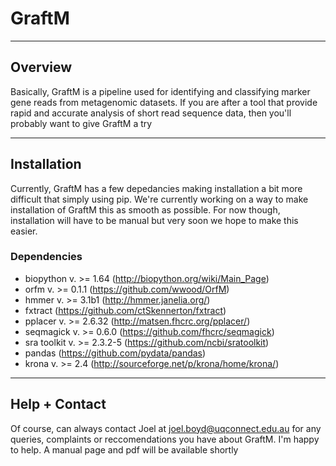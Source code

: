# GraftM

---

## Overview
Basically, GraftM is a pipeline used for identifying and classifying marker gene reads from metagenomic datasets. If you are after a tool that provide rapid and accurate analysis of short read sequence data, then you'll probably want to give GraftM a try

---

## Installation
Currently, GraftM has a few depedancies making installation a bit more difficult that simply using pip. We're currently working on a way to make installation of GraftM this as smooth as possible.
For now though, installation will have to be manual but very soon we hope to make this easier.
### Dependencies
* biopython v. >= 1.64 (http://biopython.org/wiki/Main_Page)
* orfm v. >= 0.1.1 (https://github.com/wwood/OrfM)
* hmmer v. >= 3.1b1 (http://hmmer.janelia.org/)
* fxtract (https://github.com/ctSkennerton/fxtract)
* pplacer v. >= 2.6.32 (http://matsen.fhcrc.org/pplacer/)
* seqmagick v. >= 0.6.0 (https://github.com/fhcrc/seqmagick)
* sra toolkit v. >= 2.3.2-5 (https://github.com/ncbi/sratoolkit)
* pandas (https://github.com/pydata/pandas)
* krona v. >= 2.4 (http://sourceforge.net/p/krona/home/krona/)

---

## Help + Contact
Of course, can always contact Joel at joel.boyd@uqconnect.edu.au for any queries, complaints or reccomendations you have about GraftM. I'm happy to help.
A manual page and pdf will be available shortly
